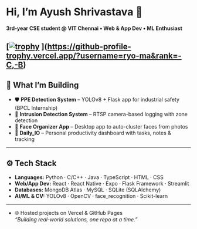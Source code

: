 # Hi, I’m **Ayush Shrivastava** 👋  
**3rd‑year CSE student @ VIT Chennai • Web & App Dev • ML Enthusiast**  

[[![trophy](https://github-profile-trophy.vercel.app/?username=Ayush021-Dev&theme=onedark)](https://github.com/ryo-ma/github-profile-trophy)
](https://github-profile-trophy.vercel.app/?username=ryo-ma&rank=-C,-B)
---

## 🔭 What I’m Building  
- 🛡️ **PPE Detection System** – YOLOv8 + Flask app for industrial safety (BPCL Internship)  
- 🚨 **Intrusion Detection System** – RTSP camera-based logging with zone detection  
- 🧠 **Face Organizer App** – Desktop app to auto-cluster faces from photos  
- 📅 **Daily_IO** – Personal productivity dashboard with tasks, notes & tracking

---

## ⚙️ Tech Stack  
- **Languages:** Python · C/C++ · Java · TypeScript · HTML · CSS  
- **Web/App Dev:** React · React Native · Expo · Flask Framework · Streamlit  
- **Databases:** MongoDB Atlas · MySQL · SQLite (SQLAlchemy)  
- **AI/ML & CV:** YOLOv8 · OpenCV · face_recognition · Scikit-learn  

---

- 🌐 Hosted projects on Vercel & GitHub Pages  
*“Building real-world solutions, one repo at a time.”*
